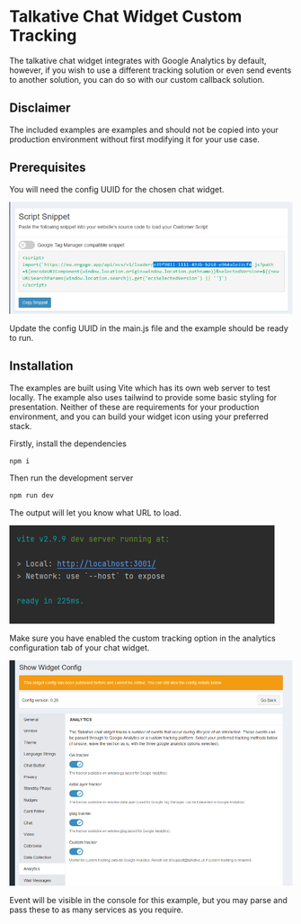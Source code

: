 # Talkative Chat Widget Custom Tracking

The talkative chat widget integrates with Google Analytics by default, however, if you wish to use a different
	tracking solution or even send events to another solution, you can do so with our custom callback solution.

## Disclaimer

The included examples are examples and should not be copied into your production environment without first modifying it
for your use case. 

## Prerequisites

You will need the config UUID for the chosen chat widget.

![Chat Widget UUID](img/chat-widget-uuid.png)

Update the config UUID in the main.js file and the example should be ready to run.

## Installation

The examples are built using Vite which has its own web server to test locally. The example also uses tailwind to 
provide some basic styling for presentation. Neither of these are requirements for your production environment, and
you can build your widget icon using your preferred stack.

Firstly, install the dependencies

```bash
npm i
```

Then run the development server

```bash
npm run dev
```

The output will let you know what URL to load.

![Vite Dev Server](img/dev-server.png)

Make sure you have enabled the custom tracking option in the analytics configuration tab of your chat widget.

![Vite Dev Server](img/custom-tracker-config.png)

Event will be visible in the console for this example, but you may parse and pass these to as many services 
as you require.
